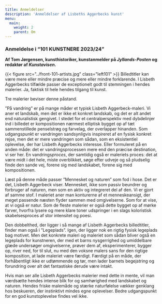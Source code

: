 ```yaml
---
title: Anmeldelser
description: 'Anmeldelser af Lisbeths Aggerbecks kunst'
menu:
  main:
    weight: 2
    parent: Om
---
```


### Anmeldelse i “101 KUNSTNERE 2023/24”  

**Af Tom Jørgensen, kunsthistoriker, kunstanmelder på *Jyllands-Posten* og redaktør af *Kunstavisen*.** 

{{<  figure src="../front-101-artists.jpg" class="left101" >}}
Billedtitler kan være mere eller mindre præcise og mere eller mindre forklarende. I Lisbeth Aggerbecks tilfælde passer de exceptionelt godt til stemningen i hendes malerier. Ja, faktisk til hele hendes tilgang til kunst.

Tre malerier beviser denne påstand.

”På vandring” er på mange måder et typisk Lisbeth Aggerbeck-maleri. Vi aner et landskab, men det er ikke et konkret landskab, og det er alt andet end naturalistisk gengivet. I stedet for et centralperspektiv med dybdelinjer ind i billedet er kompositionen nærmest elliptisk bygget op af tæt sammenstillede penselstrøg og farvelag, der overlapper hinanden. Som udgangspunkt er vandringen sandsynligvis inspireret af en fysisk konkret rejse, men det er mere vandringen som sådan, som en eksistentiel oplevelse, der har Lisbeth Aggerbecks interesse. Eller formuleret på en anden måde: det er vandringsprocessen mere end den præcise destination, vi ser her. En vandrings*proces*, der samtidig også er maleriets proces: det at være midt i det hele, miste overblikket, søge efter udveje og så pludselig finde den sande vej, forene sig med landskabet, forene sig med kompositionen.

Læst på denne måde passer ”Mennesket og naturen” som fod i hose. Det er det, Lisbeth Aggerbeck viser. Mennesket, ikke som passiv beundrer og forbruger af naturen, men som en aktiv og integreret del af den. Vi er gjort af samme stof. I maleriet aner man konturerne af et menneskeansigt, der meget passende næsten flyder sammen med omgivelserne. Som for at vise, at vi også er natur. Som de fleste malerier er også dette bygget op af mørke farver, hvorfra lysere og mere klare toner udspringer i en slags koloristisk skabelsesproces af stor intensitet og poesi.

Den dobbelthed, der ligger i så mange af Lisbeth Aggerbecks billedtitler, finder man også i ”Legeplads”. Igen, der ligger nok en rigtig fysisk legeplads bag motivet. Men det konkrete maleri og maleriet som sådan bliver også en legeplads for kunstneren, der med et barns nysgerrighed og umiddelbare glæde undersøger omgivelserne, prøver dem af, eksperimenterer, bygger op, river ned, for til slut, nu med den voksne malers sans for den rigtige komposition, at lade maleriet være færdigt. Færdigt på en måde, der forhåbentligt ikke er udtømmende og tør, men lader barnets begejstring og forundring over alt det fantastiske derude være intakt.

Hvis man ser alle Lisbeth Aggerbecks malerier med dette in mente, vil man værdsætte hendes intense blik for og samhørighed med landskabet og naturen. Hendes friske malemåde og stærke naturfølelse vækker genklang hos beskueren, der instinktivt mindes egne oplevelser. Bedre udgangspunkt for en god kunstoplevelse findes vel ikke.
